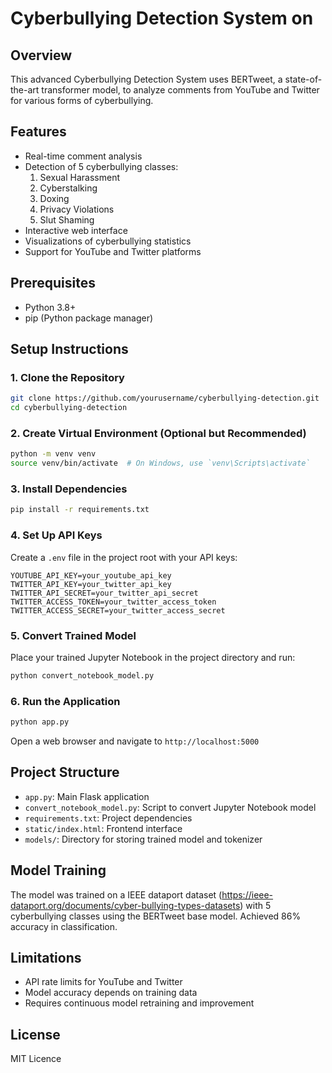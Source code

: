 # Cyberbullying Detection System on

## Overview
This advanced Cyberbullying Detection System uses BERTweet, a state-of-the-art transformer model, to analyze comments from YouTube and Twitter for various forms of cyberbullying.

## Features
- Real-time comment analysis
- Detection of 5 cyberbullying classes:
  1. Sexual Harassment
  2. Cyberstalking
  3. Doxing
  4. Privacy Violations
  5. Slut Shaming
- Interactive web interface
- Visualizations of cyberbullying statistics
- Support for YouTube and Twitter platforms

## Prerequisites
- Python 3.8+
- pip (Python package manager)

## Setup Instructions

### 1. Clone the Repository
```bash
git clone https://github.com/yourusername/cyberbullying-detection.git
cd cyberbullying-detection
```

### 2. Create Virtual Environment (Optional but Recommended)
```bash
python -m venv venv
source venv/bin/activate  # On Windows, use `venv\Scripts\activate`
```

### 3. Install Dependencies
```bash
pip install -r requirements.txt
```

### 4. Set Up API Keys
Create a `.env` file in the project root with your API keys:
```
YOUTUBE_API_KEY=your_youtube_api_key
TWITTER_API_KEY=your_twitter_api_key
TWITTER_API_SECRET=your_twitter_api_secret
TWITTER_ACCESS_TOKEN=your_twitter_access_token
TWITTER_ACCESS_SECRET=your_twitter_access_secret
```

### 5. Convert Trained Model
Place your trained Jupyter Notebook in the project directory and run:
```bash
python convert_notebook_model.py
```

### 6. Run the Application
```bash
python app.py
```

Open a web browser and navigate to `http://localhost:5000`

## Project Structure
- `app.py`: Main Flask application
- `convert_notebook_model.py`: Script to convert Jupyter Notebook model
- `requirements.txt`: Project dependencies
- `static/index.html`: Frontend interface
- `models/`: Directory for storing trained model and tokenizer

## Model Training
The model was trained on a IEEE dataport dataset (https://ieee-dataport.org/documents/cyber-bullying-types-datasets) with 5 cyberbullying classes using the BERTweet base model. Achieved 86% accuracy in classification.

## Limitations
- API rate limits for YouTube and Twitter
- Model accuracy depends on training data
- Requires continuous model retraining and improvement

## License
MIT Licence 


